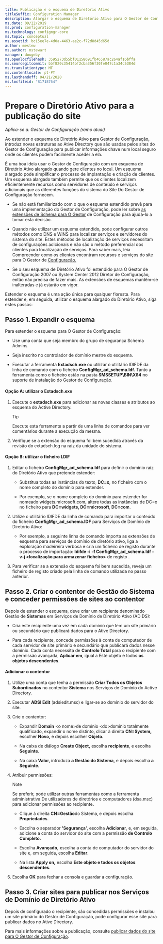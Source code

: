 ```yaml
---
title: Publicação e o esquema de Diretório Ativo
titleSuffix: Configuration Manager
description: Alargar o esquema de Diretório Ativo para O Gestor de Configuração para simplificar o processo de implantação e configuração de clientes.
ms.date: 09/22/2019
ms.prod: configuration-manager
ms.technology: configmgr-core
ms.topic: conceptual
ms.assetid: bc15ee7e-4d0a-4463-ae2c-f72d8d45d65d
author: mestew
ms.author: mstewart
manager: dougeby
ms.openlocfilehash: 3595273d55bf01158691fb46587ac264af16bffa
ms.sourcegitcommit: bbf820c35414bf2cba356f30fe047c1a34c5384d
ms.translationtype: MT
ms.contentlocale: pt-PT
ms.lasthandoff: 04/21/2020
ms.locfileid: "81718764"
---
```

# <a name="prepare-active-directory-for-site-publishing"></a>Prepare o Diretório Ativo para a publicação do site

*Aplica-se a: Gestor de Configuração (ramo atual)*

Ao estender o esquema de Diretório Ativo para Gestor de Configuração, introduz novas estruturas ao Ative Directory que são usadas pelos sites do Gestor de Configuração para publicar informações chave num local seguro onde os clientes podem facilmente aceder a ela.  

É uma boa ideia usar o Gestor de Configuração com um esquema de Diretório Ativo alargado quando gere clientes no local. Um esquema alargado pode simplificar o processo de implantação e criação de clientes. Um esquema alargado também permite que os clientes localizem eficientemente recursos como servidores de conteúdo e serviços adicionais que as diferentes funções do sistema do Site Do Gestor de Configuração fornecem.  

-   Se não está familiarizado com o que o esquema estendido prevê para uma implementação do Gestor de Configuração, pode ler sobre [as extensões de Schema para O Gestor](../../../core/plan-design/network/schema-extensions.md) de Configuração para ajudá-lo a tomar esta decisão.  

-   Quando não utilizar um esquema estendido, pode configurar outros métodos como DNS e WINS para localizar serviços e servidores do sistema do site. Estes métodos de localização de serviços necessitam de configurações adicionais e não são o método preferencial dos clientes para localização de serviços. Para saber mais, leia Compreender como os clientes encontram recursos e serviços do site para O Gestor de [Configuração,](../../../core/plan-design/hierarchy/understand-how-clients-find-site-resources-and-services.md)  

-   Se o seu esquema de Diretório Ativo foi estendido para O Gestor de Configuração 2007 ou System Center 2012 Diretor de Configuração, então não precisa de fazer mais. As extensões de esquemas mantêm-se inalteradas e já estarão em vigor.  

Estender o esquema é uma ação única para qualquer floresta. Para estender e, em seguida, utilizar o esquema alargado do Diretório Ativo, siga estes passos:  

## <a name="step-1-extend-the-schema"></a>Passo 1. Expandir o esquema  
Para estender o esquema para O Gestor de Configuração:  

-   Use uma conta que seja membro do grupo de segurança Schema Admins.  

-   Seja inscrito no controlador de domínio mestre do esquema.  

-   Executar a ferramenta **Extadsch.exe** ou utilizar o utilitário lDIFDE da linha de comando com o ficheiro **ConfigMgr_ad_schema.ldf.** Tanto a ferramenta como o ficheiro estão na pasta **SMSSETUP\BIN\X64** no suporte de instalação do Gestor de Configuração.  

#### <a name="option-a-use-extadschexe"></a>Opção A: utilizar o Extadsch.exe  

1.  Execute o **extadsch.exe** para adicionar as novas classes e atributos ao esquema do Active Directory.  

    > [!TIP]  
    >  Execute esta ferramenta a partir de uma linha de comandos para ver comentários durante a execução da mesma.  

2.  Verifique se a extensão do esquema foi bem sucedida através da revisão do extadsch.log na raiz da unidade do sistema.  

#### <a name="option-b-use-the-ldif-file"></a>Opção B: utilizar o ficheiro LDIF  

1.  Editar o ficheiro **ConfigMgr_ad_schema.ldf** para definir o domínio raiz do Diretório Ativo que pretende estender:  

    -   Substitua todas as instâncias do texto, **DC=x,** no ficheiro com o nome completo do domínio para estender.  

    -   Por exemplo, se o nome completo do domínio para estender for nomeado widgets.microsoft.com, altere todas as instâncias de DC=x no ficheiro para **DC=widgets, DC=microsoft, DC=com**.  

2.  Utilize o utilitário lDIFDE da linha de comando para importar o conteúdo do ficheiro **ConfigMgr_ad_schema.lDF** para Serviços de Domínio de Diretório Ativo:  

    -   Por exemplo, a seguinte linha de comando importa as extensões de esquema para serviços de domínio de diretório ativo, liga a exploração madeireira verbosa e cria um ficheiro de registo durante o processo de importação: **ldifde -i -f ConfigMgr_ad_schema.ldf -v-j &lt;localização para armazenar ficheiro\>** de registo .  

3.  Para verificar se a extensão do esquema foi bem sucedida, reveja um ficheiro de registo criado pela linha de comando utilizada no passo anterior.  

## <a name="step-2--create-the-system-management-container-and-grant-sites-permissions-to-the-container"></a>Passo 2.  Criar o contentor de Gestão do Sistema e conceder permissões de sites ao contentor  
 Depois de estender o esquema, deve criar um recipiente denominado Gestão de **Sistemas** em Serviços de Domínio de Diretório Ativo (AD DS):  

-   Cria este recipiente uma vez em cada domínio que tem um site primário ou secundário que publicará dados para o Ative Directory.  

-   Para cada recipiente, concede permissões à conta de computador de cada servidor de site primário e secundário que publicará dados nesse domínio. Cada conta necessita de **Controlo Total** para o recipiente com a permissão avançada, **Aplicar em**, igual a Este objeto e todos **os objetos descendentes**.  

#### <a name="to-add-the-container"></a>Adicionar o contentor  

1.  Utilize uma conta que tenha a permissão **Criar Todos os Objetos Subordinados** no contentor **Sistema** nos Serviços de Domínio do Active Directory.  

2.  Executar **ADSI Edit** (adsiedit.msc) e ligar-se ao domínio do servidor do site.  

3.  Crie o contentor:  

    -   Expandir **Domain** &lt;o nome\>de domínio &lt;do\>domínio totalmente qualificado, expandir o nome distinto, clicar à direita **CN=System,** escolher **Novo,** e depois escolher **Objeto**.  

    -   Na caixa de diálogo **Create Object,** escolha **recipiente**, e escolha **Seguinte**.  

    -   Na caixa **Valor,** introduza **a Gestão do Sistema,** e depois escolha **a Seguinte**.  

4.  Atribuir permissões:  

    > [!NOTE]  
    >  Se preferir, pode utilizar outras ferramentas como a ferramenta administrativa De utilizadores de diretórios e computadores (dsa.msc) para adicionar permissões ao recipiente.  

    -   Clique à direita **CN=Gestão**do Sistema, e depois escolha **Propriedades**.  

    -   Escolha o separador **'Segurança',** escolha **Adicionar**, e, em seguida, adicione a conta do servidor do site com a permissão **de Controlo Completo.**  

    -   Escolha **Avançado,** escolha a conta de computador do servidor do site e, em seguida, escolha **Editar**.  

    -   Na lista **Apply on,** escolha **Este objeto e todos os objetos descendentes**.  

5.  Escolha **OK** para fechar a consola e guardar a configuração.  

## <a name="step-3-set-up-sites-to-publish-to-active-directory-domain-services"></a>Passo 3. Criar sites para publicar nos Serviços de Domínio de Diretório Ativo  
 Depois de configurado o recipiente, são concedidas permissões e instalou um site primário do Gestor de Configuração, pode configurar esse site para publicar dados no Ative Directory.  

 Para mais informações sobre a publicação, consulte [publicar dados do site para O Gestor de Configuração](../../../core/servers/deploy/configure/publish-site-data.md).  
